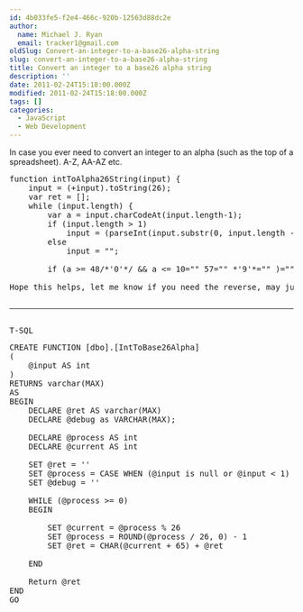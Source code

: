 ```yaml
---
id: 4b033fe5-f2e4-466c-920b-12563d88dc2e
author:
  name: Michael J. Ryan
  email: tracker1@gmail.com
oldSlug: Convert-an-integer-to-a-base26-alpha-string
slug: convert-an-integer-to-a-base26-alpha-string
title: Convert an integer to a base26 alpha string
description: ''
date: 2011-02-24T15:18:00.000Z
modified: 2011-02-24T15:18:00.000Z
tags: []
categories:
  - JavaScript
  - Web Development
---
```


<div class="text"><p>In case you ever need to convert an integer to an alpha (such as the top of a spreadsheet). A-Z, AA-AZ etc. </p>

<pre class="brush: js">function intToAlpha26String(input) {
    input = (+input).toString(26);
    var ret = [];
    while (input.length) {
        var a = input.charCodeAt(input.length-1);
        if (input.length &gt; 1)
            input = (parseInt(input.substr(0, input.length - 1), 26) - 1).toString(26);
        else
            input = &quot;&quot;;

        if (a &gt;= 48/*&apos;0&apos;*/ &amp;&amp; a <= 10="" 57="" *'9'*="" )="" ret.unshift(string.fromcharcode(a="" +="" 49));="" raise="" to="" else="" 10));="" (make="" room="" for="" 0-9)="" }="" return="" ret.join('').touppercase();="" }<="" pre="">

Hope this helps, let me know if you need the reverse, may just work that one out.  Nice that JS supports some fairly broad base classifications that other languages don&apos;t.  This actually translates fairly nicely into actionscript.

<hr>
T-SQL
<pre class="brush: sql">CREATE FUNCTION [dbo].[IntToBase26Alpha]
(
	@input AS int
)
RETURNS varchar(MAX)
AS
BEGIN
	DECLARE @ret AS varchar(MAX)	
	DECLARE @debug as VARCHAR(MAX);
	
	DECLARE @process AS int
	DECLARE @current AS int
	
	SET @ret = &apos;&apos;
	SET @process = CASE WHEN (@input is null or @input &lt; 1) THEN 0 ELSE @input END
	SET @debug = &apos;&apos;
	
	WHILE (@process &gt;= 0)
	BEGIN

		SET @current = @process % 26
		SET @process = ROUND(@process / 26, 0) - 1
		SET @ret = CHAR(@current + 65) + @ret

	END
	
	Return @ret
END
GO</pre>


<p>
</p></=></pre></div>